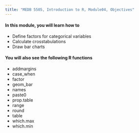 ```yaml
---
title: "MEDB 5505, Introduction to R, Module04, Objectives"
---
```


#### In this module, you will learn how to 

+ Define factors for categorical variables
+ Calculate crosstabulations
+ Draw bar charts

#### You will also see the following R functions

+ addmargins
+ case_when
+ factor
+ geom_bar
+ names
+ paste0
+ prop.table
+ range
+ round
+ table
+ which.max
+ which.min
